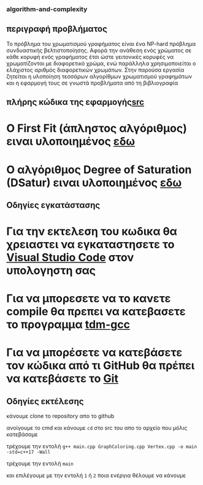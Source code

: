 ### algorithm-and-complexity

## περιγραφή προβλήματος 
Το πρόβλημα του χρωματισμού γραφήματος είναι ένα NP-hard πρόβλημα συνδυαστικής βελτιστοποίησης. Αφορά την ανάθεση ενός χρώματος σε κάθε κορυφή ενός γραφήματος έτσι ώστε γειτονικές κορυφές να χρωματίζονται με διαφορετικό χρώμα, ενώ παράλληλα χρησιμοποιείται ο ελάχιστος αριθμός διαφορετικών χρωμάτων. Στην παρούσα εργασία ζητείται η υλοποίηση τεσσάρων αλγορίθμων χρωματισμού γραφημάτων και η εφαρμογή τους σε γνωστά προβλήματα από τη βιβλιογραφία

## πλήρης κώδικα της εφαρμογής[src](https://github.com/chrissavelonas/algorithm-and-complexity/tree/main/src)

# O First Fit (άπληστος αλγόριθμος) ειναι υλοποιημένος [εδω](https://github.com/chrissavelonas/algorithm-and-complexity/blob/b03c549d994550f650c61053139cbc08d099fc49/src/GraphColoring.cpp#L130) 

# O αλγόριθμος Degree of Saturation (DSatur) ειναι υλοποιημένος [εδω](https://github.com/chrissavelonas/algorithm-and-complexity/blob/b03c549d994550f650c61053139cbc08d099fc49/src/GraphColoring.cpp#L178)

## Οδηγίες εγκατάστασης


# Για την εκτελεση του κωδικα θα χρειαστει να εγκαταστησετε το  [Visual Studio Code](https://code.visualstudio.com/download) στον υπολογηστη σας

# Για να μπορεσετε να το κανετε compile θα πρεπει να κατεβασετε το προγραμμα  [tdm-gcc](https://sourceforge.net/projects/tdm-gcc/)

# Για να μπορέσετε να κατεβάσετε τον κώδικα από τι GitHub θα πρέπει να κατεβάσετε το  [Git](https://git-scm.com/)



## Οδηγίες εκτέλεσης

κάνουμε clone το repository απο το github 

ανοίγουμε το cmd και κάνουμε `cd` στο src του απο το αρχείο που μόλις κατεβάσαμε 

τρέχουμε την εντολή `g++ main.cpp GraphColoring.cpp Vertex.cpp -o main -std=c++17 -Wall`

τρέχουμε την εντολή `main`

και επιλέγουμε με την εντολή `1` ή `2` ποια ενέργια θέλουμε να κάνουμε 
